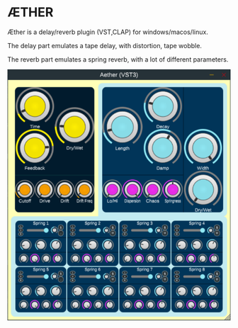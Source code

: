 # ÆTHER

Æther is a delay/reverb plugin (VST,CLAP) for windows/macos/linux.

The delay part emulates a tape delay, with distortion, tape wobble.

The reverb part emulates a spring reverb, with a lot of different parameters.

![A screenshot of the Æther plugin](images/screen.png)
